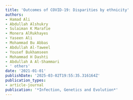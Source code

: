 ```yaml
---
title: 'Outcomes of COVID-19: Disparities by ethnicity'
authors:
- Hamad Ali
- Abdullah Alshukry
- Sulaiman K Marafie
- Monera AlRukhayes
- Yaseen Ali
- Mohammad Bu Abbas
- Abdullah Al-Taweel
- Yousef Bukhamseen
- Mohammad H Dashti
- Abdullah A Al-Shammari
- ' others'
date: '2021-01-01'
publishDate: '2025-03-02T19:55:35.316164Z'
publication_types:
- article-journal
publication: '*Infection, Genetics and Evolution*'
---
```

